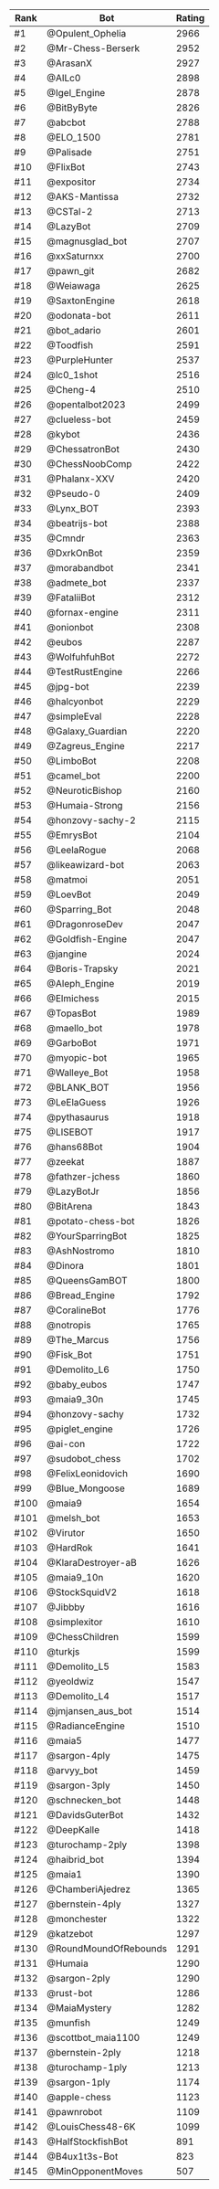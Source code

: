 Rank|Bot|Rating
---|---|---
#1|@Opulent_Ophelia|2966
#2|@Mr-Chess-Berserk|2952
#3|@ArasanX|2927
#4|@AILc0|2898
#5|@Igel_Engine|2878
#6|@BitByByte|2826
#7|@abcbot|2788
#8|@ELO_1500|2781
#9|@Palisade|2751
#10|@FlixBot|2743
#11|@expositor|2734
#12|@AKS-Mantissa|2732
#13|@CSTal-2|2713
#14|@LazyBot|2709
#15|@magnusglad_bot|2707
#16|@xxSaturnxx|2700
#17|@pawn_git|2682
#18|@Weiawaga|2625
#19|@SaxtonEngine|2618
#20|@odonata-bot|2611
#21|@bot_adario|2601
#22|@Toodfish|2591
#23|@PurpleHunter|2537
#24|@lc0_1shot|2516
#25|@Cheng-4|2510
#26|@opentalbot2023|2499
#27|@clueless-bot|2459
#28|@kybot|2436
#29|@ChessatronBot|2430
#30|@ChessNoobComp|2422
#31|@Phalanx-XXV|2420
#32|@Pseudo-0|2409
#33|@Lynx_BOT|2393
#34|@beatrijs-bot|2388
#35|@Cmndr|2363
#36|@DxrkOnBot|2359
#37|@morabandbot|2341
#38|@admete_bot|2337
#39|@FataliiBot|2312
#40|@fornax-engine|2311
#41|@onionbot|2308
#42|@eubos|2287
#43|@WolfuhfuhBot|2272
#44|@TestRustEngine|2266
#45|@jpg-bot|2239
#46|@halcyonbot|2229
#47|@simpleEval|2228
#48|@Galaxy_Guardian|2220
#49|@Zagreus_Engine|2217
#50|@LimboBot|2208
#51|@camel_bot|2200
#52|@NeuroticBishop|2160
#53|@Humaia-Strong|2156
#54|@honzovy-sachy-2|2115
#55|@EmrysBot|2104
#56|@LeelaRogue|2068
#57|@likeawizard-bot|2063
#58|@matmoi|2051
#59|@LoevBot|2049
#60|@Sparring_Bot|2048
#61|@DragonroseDev|2047
#62|@Goldfish-Engine|2047
#63|@jangine|2024
#64|@Boris-Trapsky|2021
#65|@Aleph_Engine|2019
#66|@Elmichess|2015
#67|@TopasBot|1989
#68|@maello_bot|1978
#69|@GarboBot|1971
#70|@myopic-bot|1965
#71|@Walleye_Bot|1958
#72|@BLANK_BOT|1956
#73|@LeElaGuess|1926
#74|@pythasaurus|1918
#75|@LISEBOT|1917
#76|@hans68Bot|1904
#77|@zeekat|1887
#78|@fathzer-jchess|1860
#79|@LazyBotJr|1856
#80|@BitArena|1843
#81|@potato-chess-bot|1826
#82|@YourSparringBot|1825
#83|@AshNostromo|1810
#84|@Dinora|1801
#85|@QueensGamBOT|1800
#86|@Bread_Engine|1792
#87|@CoralineBot|1776
#88|@notropis|1765
#89|@The_Marcus|1756
#90|@Fisk_Bot|1751
#91|@Demolito_L6|1750
#92|@baby_eubos|1747
#93|@maia9_30n|1745
#94|@honzovy-sachy|1732
#95|@piglet_engine|1726
#96|@ai-con|1722
#97|@sudobot_chess|1702
#98|@FelixLeonidovich|1690
#99|@Blue_Mongoose|1689
#100|@maia9|1654
#101|@melsh_bot|1653
#102|@Virutor|1650
#103|@HardRok|1641
#104|@KlaraDestroyer-aB|1626
#105|@maia9_10n|1620
#106|@StockSquidV2|1618
#107|@Jibbby|1616
#108|@simplexitor|1610
#109|@ChessChildren|1599
#110|@turkjs|1599
#111|@Demolito_L5|1583
#112|@yeoldwiz|1547
#113|@Demolito_L4|1517
#114|@jmjansen_aus_bot|1514
#115|@RadianceEngine|1510
#116|@maia5|1477
#117|@sargon-4ply|1475
#118|@arvyy_bot|1459
#119|@sargon-3ply|1450
#120|@schnecken_bot|1448
#121|@DavidsGuterBot|1432
#122|@DeepKalle|1418
#123|@turochamp-2ply|1398
#124|@haibrid_bot|1394
#125|@maia1|1390
#126|@ChamberiAjedrez|1365
#127|@bernstein-4ply|1327
#128|@monchester|1322
#129|@katzebot|1297
#130|@RoundMoundOfRebounds|1291
#131|@Humaia|1290
#132|@sargon-2ply|1290
#133|@rust-bot|1286
#134|@MaiaMystery|1282
#135|@munfish|1249
#136|@scottbot_maia1100|1249
#137|@bernstein-2ply|1218
#138|@turochamp-1ply|1213
#139|@sargon-1ply|1174
#140|@apple-chess|1123
#141|@pawnrobot|1109
#142|@LouisChess48-6K|1099
#143|@HalfStockfishBot|891
#144|@B4ux1t3s-Bot|823
#145|@MinOpponentMoves|507
